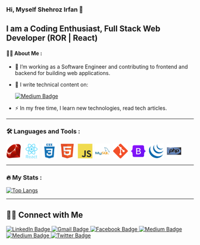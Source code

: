 ### Hi, Myself Shehroz Irfan 👋

## I am a Coding Enthusiast, Full Stack Web Developer (ROR | React)

#### :man_technologist: About Me :

- :telescope: I’m working as a Software Engineer and contributing to frontend and backend for building web applications.

- :seedling: I write technical content on: 
  <div id="badges">
    <a href="https://medium.com/@shehrozirfan" target="_blank">
     <img src="https://img.shields.io/badge/Medium-black?style=for-the-badge&logo=medium&logoColor=white" alt="Medium Badge"/>
    </a>
  </div>

- :zap: In my free time, I learn new technologies, read tech articles.

---

### :hammer_and_wrench: Languages and Tools :

<div>
 
  <img src="https://github.com/devicons/devicon/blob/master/icons/ruby/ruby-original.svg" title="ROR" alt="ROR" width="40" height="40"/>&nbsp;
  <img src="https://github.com/devicons/devicon/blob/master/icons/react/react-original-wordmark.svg" title="React" alt="React" width="40" height="40"/>&nbsp;
  <img src="https://github.com/devicons/devicon/blob/master/icons/css3/css3-plain-wordmark.svg"  title="CSS3" alt="CSS" width="40" height="40"/>&nbsp;
  <img src="https://github.com/devicons/devicon/blob/master/icons/html5/html5-original.svg" title="HTML5" alt="HTML" width="40" height="40"/>&nbsp;
  <img src="https://github.com/devicons/devicon/blob/master/icons/javascript/javascript-original.svg" title="JavaScript" alt="JavaScript" width="40" height="40"/>&nbsp;
  <img src="https://github.com/devicons/devicon/blob/master/icons/mysql/mysql-original-wordmark.svg" title="MySQL"  alt="MySQL" width="40" height="40"/>&nbsp;
  <img src="https://github.com/devicons/devicon/blob/master/icons/git/git-original.svg" title="Git"  alt="Git" width="40" height="40"/>&nbsp;
  <img src="https://github.com/devicons/devicon/blob/master/icons/bootstrap/bootstrap-original.svg" title="Bootstrap"  alt="Bootstrap" width="40" height="40"/>&nbsp;
  <img src="https://github.com/devicons/devicon/blob/master/icons/jquery/jquery-original.svg" title="jquery"  alt="jquery" width="40" height="40"/>&nbsp;
  <img src="https://github.com/devicons/devicon/blob/master/icons/php/php-original.svg" title="PHP"  alt="PHP" width="40" height="40"/>&nbsp;
</div>

---

### :fire: My Stats :

[![Top Langs](https://github-readme-stats.vercel.app/api/top-langs/?username=ShehrozIrfan&layout=compact&theme=vision-friendly-dark)](https://github.com/anuraghazra/github-readme-stats)

--- 

## 🤝🏻  Connect with Me

<div id="badges">
  <a href="https://www.linkedin.com/in/shehroz-irfan-447881158/" target="_blank">
    <img src="https://img.shields.io/badge/LinkedIn-blue?style=for-the-badge&logo=linkedin&logoColor=white" alt="LinkedIn Badge"/>
  </a>
  <a href="mailto: shehrozirfan89@gmail.com">
    <img src="https://img.shields.io/badge/Gmail-red?style=for-the-badge&logo=gmail&logoColor=white" alt="Gmail Badge"/>
  </a>
  <a href="https://www.facebook.com/shehroz.irfan.92/" target="_blank">
    <img src="https://img.shields.io/badge/Facebook-blue?style=for-the-badge&logo=facebook&logoColor=white" alt="Facebook Badge"/>
  </a>
 <a href="https://medium.com/@shehrozirfan" target="_blank">
    <img src="https://img.shields.io/badge/Medium-black?style=for-the-badge&logo=medium&logoColor=white" alt="Medium Badge"/>
  </a>
 <a href="https://www.instagram.com/shehroz_irfan/" target="_blank">
    <img src="https://img.shields.io/badge/Instagram-hotpink?style=for-the-badge&logo=instagram&logoColor=white" alt="Medium Badge"/>
  </a>
  <a href="https://twitter.com/InnoxentShehroz" target="_blank">
    <img src="https://img.shields.io/badge/Twitter-blue?style=for-the-badge&logo=twitter&logoColor=white" alt="Twitter Badge"/>
  </a>
</div>

<!---
ShehrozIrfan/ShehrozIrfan is a ✨ special ✨ repository because its `README.md` (this file) appears on your GitHub profile.
You can click the Preview link to take a look at your changes.
--->
